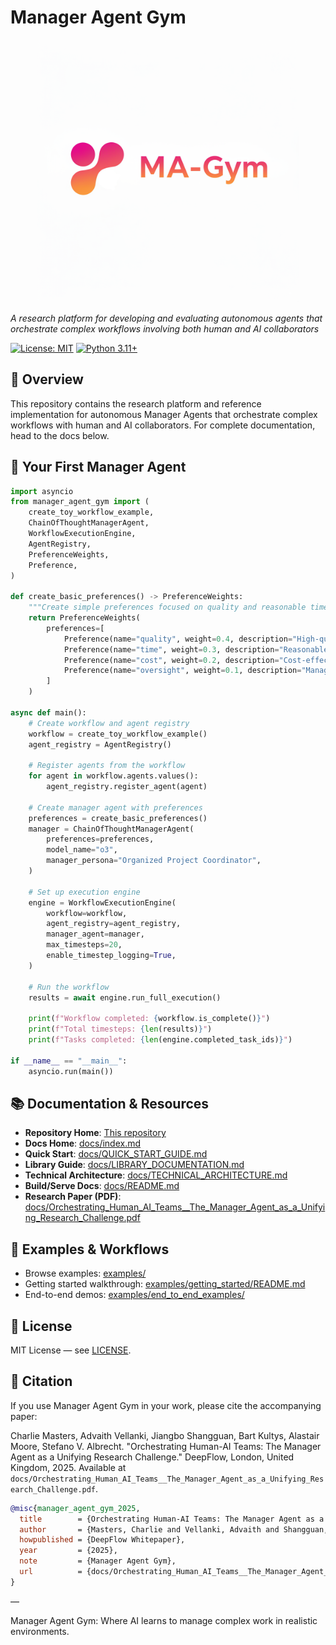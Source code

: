 # Manager Agent Gym

<p align="center">
  <img src="docs/logo.png" alt="MA-Gym Logo" width="420" />
</p>

*A research platform for developing and evaluating autonomous agents that orchestrate complex workflows involving both human and AI collaborators*

[![License: MIT](https://img.shields.io/badge/License-MIT-yellow.svg)](https://opensource.org/licenses/MIT)
[![Python 3.11+](https://img.shields.io/badge/python-3.11+-blue.svg)](https://www.python.org/downloads/)

## 🎯 Overview
This repository contains the research platform and reference implementation for autonomous Manager Agents that orchestrate complex workflows with human and AI collaborators. For complete documentation, head to the docs below.

## 🚀 Your First Manager Agent

```python
import asyncio
from manager_agent_gym import (
    create_toy_workflow_example,
    ChainOfThoughtManagerAgent,
    WorkflowExecutionEngine,
    AgentRegistry,
    PreferenceWeights,
    Preference,
)

def create_basic_preferences() -> PreferenceWeights:
    """Create simple preferences focused on quality and reasonable timelines."""
    return PreferenceWeights(
        preferences=[
            Preference(name="quality", weight=0.4, description="High-quality deliverables"),
            Preference(name="time", weight=0.3, description="Reasonable timeline"),
            Preference(name="cost", weight=0.2, description="Cost-effective execution"),
            Preference(name="oversight", weight=0.1, description="Manageable oversight"),
        ]
    )

async def main():
    # Create workflow and agent registry
    workflow = create_toy_workflow_example()
    agent_registry = AgentRegistry()
    
    # Register agents from the workflow
    for agent in workflow.agents.values():
        agent_registry.register_agent(agent)
    
    # Create manager agent with preferences
    preferences = create_basic_preferences()
    manager = ChainOfThoughtManagerAgent(
        preferences=preferences,
        model_name="o3",
        manager_persona="Organized Project Coordinator",
    )
    
    # Set up execution engine
    engine = WorkflowExecutionEngine(
        workflow=workflow,
        agent_registry=agent_registry,
        manager_agent=manager,
        max_timesteps=20,
        enable_timestep_logging=True,
    )
    
    # Run the workflow
    results = await engine.run_full_execution()
    
    print(f"Workflow completed: {workflow.is_complete()}")
    print(f"Total timesteps: {len(results)}")
    print(f"Tasks completed: {len(engine.completed_task_ids)}")

if __name__ == "__main__":
    asyncio.run(main())
```


## 📚 Documentation & Resources

- **Repository Home**: [This repository](.)
- **Docs Home**: [docs/index.md](docs/index.md)
- **Quick Start**: [docs/QUICK_START_GUIDE.md](docs/QUICK_START_GUIDE.md)
- **Library Guide**: [docs/LIBRARY_DOCUMENTATION.md](docs/LIBRARY_DOCUMENTATION.md)
- **Technical Architecture**: [docs/TECHNICAL_ARCHITECTURE.md](docs/TECHNICAL_ARCHITECTURE.md)
- **Build/Serve Docs**: [docs/README.md](docs/README.md)
- **Research Paper (PDF)**: [docs/Orchestrating_Human_AI_Teams__The_Manager_Agent_as_a_Unifying_Research_Challenge.pdf](docs/Orchestrating_Human_AI_Teams__The_Manager_Agent_as_a_Unifying_Research_Challenge.pdf)

## 🧪 Examples & Workflows

- Browse examples: [examples/](examples/)
- Getting started walkthrough: [examples/getting_started/README.md](examples/getting_started/README.md)
- End-to-end demos: [examples/end_to_end_examples/](examples/end_to_end_examples/)

## 📝 License

MIT License — see [LICENSE](LICENSE).

## 📖 Citation

If you use Manager Agent Gym in your work, please cite the accompanying paper:

Charlie Masters, Advaith Vellanki, Jiangbo Shangguan, Bart Kultys, Alastair Moore, Stefano V. Albrecht. "Orchestrating Human-AI Teams: The Manager Agent as a Unifying Research Challenge." DeepFlow, London, United Kingdom, 2025. Available at `docs/Orchestrating_Human_AI_Teams__The_Manager_Agent_as_a_Unifying_Research_Challenge.pdf`.

```bibtex
@misc{manager_agent_gym_2025,
  title        = {Orchestrating Human-AI Teams: The Manager Agent as a Unifying Research Challenge},
  author       = {Masters, Charlie and Vellanki, Advaith and Shangguan, Jiangbo and Kultys, Bart and Moore, Alastair and Albrecht, Stefano V.},
  howpublished = {DeepFlow Whitepaper},
  year         = {2025},
  note         = {Manager Agent Gym},
  url          = {docs/Orchestrating_Human_AI_Teams__The_Manager_Agent_as_a_Unifying_Research_Challenge.pdf}
}
```

—

Manager Agent Gym: Where AI learns to manage complex work in realistic environments.